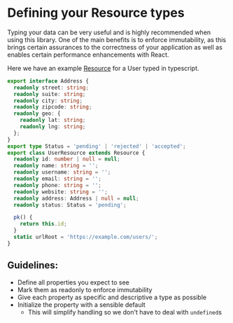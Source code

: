# Defining your Resource types

Typing your data can be very useful and is highly recommended when using this library.
One of the main benefits is to enforce immutability, as this brings certain assurances
to the correctness of your application as well as enables certain performance enhancements
with React.

Here we have an example [Resource](docs/api/Resource.md) for a User typed in typescript.

```typescript
export interface Address {
  readonly street: string;
  readonly suite: string;
  readonly city: string;
  readonly zipcode: string;
  readonly geo: {
    readonly lat: string;
    readonly lng: string;
  };
}
export type Status = 'pending' | 'rejected' | 'accepted';
export class UserResource extends Resource {
  readonly id: number | null = null;
  readonly name: string = '';
  readonly username: string = '';
  readonly email: string = '';
  readonly phone: string = '';
  readonly website: string = '';
  readonly address: Address | null = null;
  readonly status: Status = 'pending';

  pk() {
    return this.id;
  }
  static urlRoot = 'https://example.com/users/';
}
```

## Guidelines:

* Define all properties you expect to see
* Mark them as readonly to enforce immutability
* Give each property as specific and descriptive a type as possible
* Initialize the property with a sensible default
  * This will simplify handling so we don't have to deal with `undefined`s
